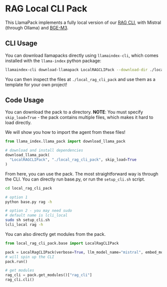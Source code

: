 # RAG Local CLI Pack

This LlamaPack implements a fully local version of our [RAG CLI](https://docs.llamaindex.ai/en/stable/use_cases/q_and_a/rag_cli.html),
with Mistral (through Ollama) and [BGE-M3](https://huggingface.co/BAAI/bge-m3).

## CLI Usage

You can download llamapacks directly using `llamaindex-cli`, which comes installed with the `llama-index` python package:

```bash
llamaindex-cli download-llamapack LocalRAGCLIPack --download-dir ./local_rag_cli_pack
```

You can then inspect the files at `./local_rag_cli_pack` and use them as a template for your own project!

## Code Usage

You can download the pack to a directory. **NOTE**: You must specify `skip_load=True` - the pack contains multiple files,
which makes it hard to load directly.

We will show you how to import the agent from these files!

```python
from llama_index.llama_pack import download_llama_pack

# download and install dependencies
download_llama_pack(
  "LocalRAGCLIPack", "./local_rag_cli_pack", skip_load=True
)
```

From here, you can use the pack. The most straightforward way is through the CLI. You can directly run base.py, or run the `setup_cli.sh` script.

```bash
cd local_rag_cli_pack

# option 1
python base.py rag -h

# option 2 - you may need sudo
# default name is lcli_local
sudo sh setup_cli.sh
lcli_local rag -h

```

You can also directly get modules from the pack.

```python
from local_rag_cli_pack.base import LocalRagCLIPack

pack = LocalRagCLIPack(verbose=True, llm_model_name="mistral", embed_model_name="BAAI/bge-m3")
# will spin up the CLI
pack.run()

# get modules
rag_cli = pack.get_modules()["rag_cli"]
rag_cli.cli()

```
